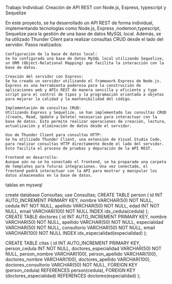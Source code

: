 Trabajo Individual: Creación de API REST con Node.js, Express, typescript y Sequelize

En este proyecto, se ha desarrollado un API REST de forma individual, implementando tecnologías como Node.js, Express ,nodemon,typescript, Sequelize para la gestión de una base de datos MySQL local. Además, se ha utilizado Thunder Client para realizar consultas CRUD desde el lado del servidor.
Pasos realizados:

    Configuración de la base de datos local:
    Se ha configurado una base de datos MySQL local utilizando Sequelize, un ORM (Object-Relational Mapping) que facilita la interacción con la base de datos.

    Creación del servidor con Express:
    Se ha creado un servidor utilizando el framework Express de Node.js. Express es una herramienta poderosa para la construcción de aplicaciones web y APIs REST de manera sencilla y eficiente y type script para el control de tipos y la programación orientada a objetos para mejorar la calidad y la mantenibilidad del código.

    Implementación de consultas CRUD:
    Utilizando Express y Sequelize, se han implementado las consultas CRUD (Create, Read, Update y Delete) necesarias para interactuar con la base de datos. Esto permite realizar operaciones de creación, lectura, actualización y eliminación de datos desde el servidor.

    Uso de Thunder Client para consultas HTTP:
    Se ha utilizado Thunder Client, una extensión de Visual Studio Code, para realizar consultas HTTP directamente desde el lado del servidor. Esto facilita el proceso de pruebas y depuración de la API REST.

    Frontend en desarrollo:
    Aunque aún no se ha conectado el frontend, se ha preparado una carpeta de templates para futuras integraciones. Una vez conectado, el frontend podrá interactuar con la API para mostrar y manipular los datos almacenados en la base de datos.

tablas en myswql 

create database Consultas;
use Consultas;
CREATE TABLE person (
  id INT AUTO_INCREMENT PRIMARY KEY,
  nombre VARCHAR(50) NOT NULL,
  cedula INT NOT NULL,
  apellido VARCHAR(50) NOT NULL,
  edad INT NOT NULL,
  email VARCHAR(100) NOT NULL
  INDEX idx_cedula(cedula)
);
CREATE TABLE doctores (
  id INT AUTO_INCREMENT PRIMARY KEY,
  nombre VARCHAR(50) NOT NULL,
  apellido VARCHAR(50) NOT NULL,
  especialidad VARCHAR(50) NOT NULL,
  consultorio VARCHAR(50) NOT NULL,
  email VARCHAR(100) NOT NULL
  INDEX idx_especialidad(especialidad)
);

CREATE TABLE citas (
  id INT AUTO_INCREMENT PRIMARY KEY,
  person_cedula INT NOT NULL,
  doctores_especialidad VARCHAR(50) NOT NULL,
  person_nombre VARCHAR(100),
  person_apellido VARCHAR(100),
  doctores_nombre VARCHAR(100),
  doctores_apellido VARCHAR(100),
  doctores_consultorio VARCHAR(50) NOT NULL,
  FOREIGN KEY (person_cedula) REFERENCES person(cedula),
  FOREIGN KEY (doctores_especialidad) REFERENCES doctores(especialidad)
);